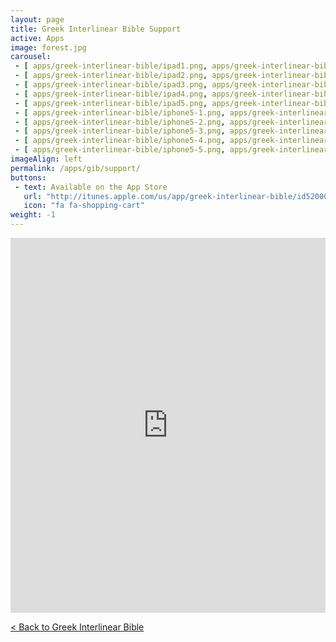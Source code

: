 ```yaml
---
layout: page
title: Greek Interlinear Bible Support
active: Apps
image: forest.jpg
carousel:
 - [ apps/greek-interlinear-bible/ipad1.png, apps/greek-interlinear-bible/ipad1.png ]
 - [ apps/greek-interlinear-bible/ipad2.png, apps/greek-interlinear-bible/ipad2.png ]
 - [ apps/greek-interlinear-bible/ipad3.png, apps/greek-interlinear-bible/ipad3.png ]
 - [ apps/greek-interlinear-bible/ipad4.png, apps/greek-interlinear-bible/ipad4.png ]
 - [ apps/greek-interlinear-bible/ipad5.png, apps/greek-interlinear-bible/ipad5.png ]
 - [ apps/greek-interlinear-bible/iphone5-1.png, apps/greek-interlinear-bible/iphone5-1.png ]
 - [ apps/greek-interlinear-bible/iphone5-2.png, apps/greek-interlinear-bible/iphone5-2.png ]
 - [ apps/greek-interlinear-bible/iphone5-3.png, apps/greek-interlinear-bible/iphone5-3.png ]
 - [ apps/greek-interlinear-bible/iphone5-4.png, apps/greek-interlinear-bible/iphone5-4.png ]
 - [ apps/greek-interlinear-bible/iphone5-5.png, apps/greek-interlinear-bible/iphone5-5.png ]
imageAlign: left
permalink: /apps/gib/support/
buttons:
 - text: Available on the App Store
   url: "http://itunes.apple.com/us/app/greek-interlinear-bible/id520000138?mt=8"
   icon: "fa fa-shopping-cart"
weight: -1
---
```

<iframe src="http://photokandy.helpshift.com/a/greek-interlinear-bible/?han=1" width="100%" height="600" frameborder="0"></iframe>

[< Back to Greek Interlinear Bible](../)

